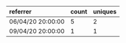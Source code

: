 | referrer          | count | uniques |
| :---------------- | :---- | :------ |
| 06/04/20 20:00:00 | 5     | 2       |
| 09/04/20 20:00:00 | 1     | 1       |